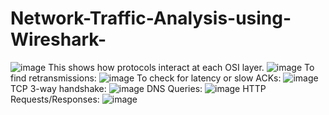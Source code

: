 # Network-Traffic-Analysis-using-Wireshark-
![image](https://github.com/user-attachments/assets/67dca447-d2c2-421f-98f1-27b5f0d97c67)
This shows how protocols interact at each OSI layer.
![image](https://github.com/user-attachments/assets/c7121072-2f01-452d-8ce5-d6416d85378f)
To find retransmissions:
![image](https://github.com/user-attachments/assets/78d94843-3dc3-4170-86bc-24006e98bc2f)
To check for latency or slow ACKs:
![image](https://github.com/user-attachments/assets/7b676d45-4c37-4b87-b399-70cd02b6db09)
TCP 3-way handshake:
![image](https://github.com/user-attachments/assets/d14ae129-21de-40a1-99e8-75dad1e60c4e)
DNS Queries:
![image](https://github.com/user-attachments/assets/ac65b740-fbf0-4a00-8f00-b42fbb37ab7f)
HTTP Requests/Responses:
![image](https://github.com/user-attachments/assets/bc8c70cf-34a2-4353-9341-d55b66a6370d)






